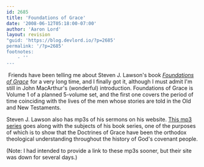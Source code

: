 ```yaml
---
id: 2685
title: 'Foundations of Grace'
date: '2008-06-12T05:18:00-07:00'
author: 'Aaron Lord'
layout: revision
"guid: 'https://blog.devlord.io/?p=2685'
permalink: '/?p=2685'
footnotes:
    - ''
---
```


<a href="http://www.amazon.com/gp/product/1567690777?ie=UTF8&amp;tag=lbmusic&amp;linkCode=as2&amp;camp=1789&amp;creative=9325&amp;creativeASIN=1567690777"><img class="alignleft" src="http://bp0.blogger.com/_OZWxOfjIgdA/SFC1vvFg8DI/AAAAAAAAABM/FFkvz6vcYeg/s320/foundations.jpg" alt="" border="0" /></a><img src="http://www.assoc-amazon.com/e/ir?t=lbmusic&amp;l=as2&amp;o=1&amp;a=1567690777" alt="" width="1" height="1" border="0" /> Friends have been telling me about Steven J. Lawson's book <a href="http://www.amazon.com/gp/product/1567690777?ie=UTF8&amp;tag=lbmusic&amp;linkCode=as2&amp;camp=1789&amp;creative=9325&amp;creativeASIN=1567690777"><span style="font-style: italic;">Foundations of Grace</span></a><img src="http://www.assoc-amazon.com/e/ir?t=lbmusic&amp;l=as2&amp;o=1&amp;a=1567690777" alt="" width="1" height="1" border="0" /> for a very long time, and I finally got it, although I must admit I'm still in John MacArthur's (wonderful) introduction. Foundations of Grace is Volume 1 of a planned 5-volume set, and the first one covers the period of time coinciding with the lives of the men whose stories are told in the Old and New Testaments.

Steven J. Lawson also has mp3s of his sermons on his website. <a href="http://www.newreformationministries.org/audio/mens-seminary/">This mp3 series</a> goes along with the subjects of his book series, one of the purposes of which is to show that the Doctrines of Grace have been the orthodox theological understanding throughout the history of God's covenant people.

(Note: I had intended to provide a link to these mp3s sooner, but their site was down for several days.)

<img src="http://www.assoc-amazon.com/s/noscript?tag=lbmusic" alt="" />
<div class="blogger-post-footer"><img src="https://blogger.googleusercontent.com/tracker/2602771351651662379-7011197885059305551?l=mustfollow.blogspot.com" alt="" width="1" height="1" /></div>